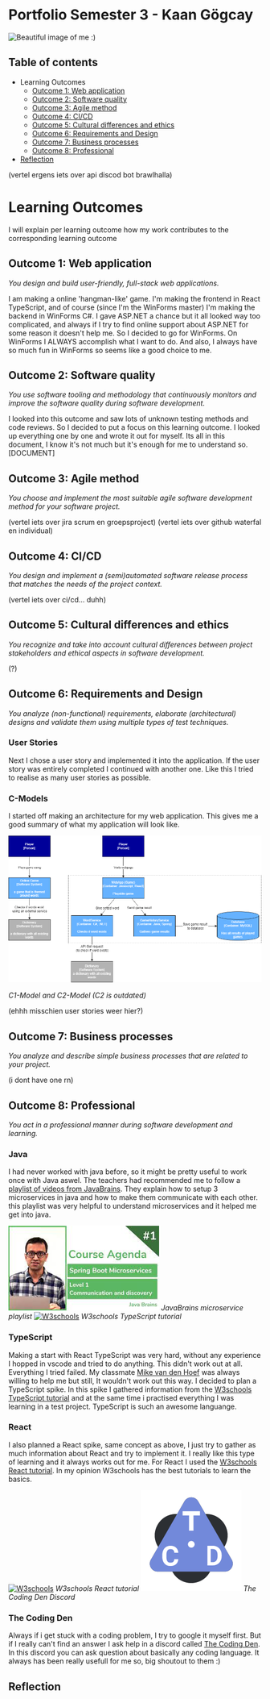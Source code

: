 # Portfolio Semester 3 - Kaan Gögcay

![Beautiful image of me :)](https://github.com/KaanGogcay/Portfolio/blob/master/Assets/img/KaanG%C3%B6gcay.png?raw=true)

## Table of contents
 - Learning Outcomes
   - [Outcome 1: Web application](#outcome-1-web-application)
   - [Outcome 2: Software quality](#outcome-2-software-quality)
   - [Outcome 3: Agile method](#outcome-3-agile-method)
   - [Outcome 4: CI/CD](#outcome-4-cicd)
   - [Outcome 5: Cultural differences and ethics](#outcome-5-cultural-differences-and-ethics)
   - [Outcome 6: Requirements and Design](#outcome-6-requirements-and-design)
   - [Outcome 7: Business processes](#outcome-7-business-processes)
   - [Outcome 8: Professional](#outcome-8-professional)
 - [Reflection](#reflection)

(vertel ergens iets over api discod bot brawlhalla)

# Learning Outcomes
I will explain per learning outcome how my work contributes to the corresponding learning outcome

## Outcome 1: Web application
*You design and build user-friendly, full-stack web applications.*

I am making a online 'hangman-like' game. I'm making the frontend in React TypeScript, and of course (since I'm the WinForms master) I'm making the backend in WinForms C#. I gave ASP.NET a chance but it all looked way too complicated, and always if I try to find online support about ASP.NET for some reason it doesn't help me. So I decided to go for WinForms. On WinForms I ALWAYS accomplish what I want to do. And also, I always have so much fun in WinForms so seems like a good choice to me.

## Outcome 2: Software quality
*You use software tooling and methodology that continuously monitors and improve the software quality during software development.*

I looked into this outcome and saw lots of unknown testing methods and code reviews. So I decided to put a focus on this learning outcome. I looked up everything one by one and wrote it out for myself. Its all in this document, I know it's not much but it's enough for me to understand so. [DOCUMENT] 

## Outcome 3: Agile method
*You choose and implement the most suitable agile software development method for your software project.*

(vertel iets over jira scrum en groepsproject)
(vertel iets over github waterfal en individual)

## Outcome 4: CI/CD
*You design and implement a (semi)automated software release process that matches the needs of the project context.*

(vertel iets over ci/cd... duhh)

## Outcome 5: Cultural differences and ethics
*You recognize and take into account cultural differences between project stakeholders and ethical aspects in software development.*

(?)

## Outcome 6: Requirements and Design
*You analyze (non-functional) requirements, elaborate (architectural) designs and validate them using multiple types of test techniques.*

### User Stories
Next I chose a user story and implemented it into the application. If the user story was entirely completed I continued with another one. Like this I tried to realise as many user stories as possible.

### C-Models
I started off making an architecture for my web application. This gives me a good summary of what my application will look like.

![C-Models](https://github.com/CrossyChainsaw/Portfolio/blob/master/Assets/img/C-Models.png)

*C1-Model and C2-Model (C2 is outdated)*

(ehhh misschien user stories weer hier?)

## Outcome 7: Business processes
*You analyze and describe simple business processes that are related to your project.*

(i dont have one rn)

## Outcome 8: Professional
*You act in a professional manner during software development and learning.*

### Java
I had never worked with java before, so it might be pretty useful to work once with Java aswel. The teachers had recommended me to follow a [playlist of videos from JavaBrains](https://www.youtube.com/watch?v=y8IQb4ofjDo&list=PLqq-6Pq4lTTZSKAFG6aCDVDP86Qx4lNas&index=2). They explain how to setup 3 microservices in java and how to make them communicate with each other. this playlist was very helpful to understand microservices and it helped me get into java.

[![playlist of videos from JavaBrains](https://github.com/CrossyChainsaw/Portfolio/blob/master/Assets/img/microService.png)](https://www.youtube.com/watch?v=y8IQb4ofjDo&list=PLqq-6Pq4lTTZSKAFG6aCDVDP86Qx4lNas&index=1&ab_channel=JavaBrains)
*JavaBrains microservice playlist* 
[![W3schools](https://yt3.ggpht.com/dW6to0x5Crmeh7yi-YPLcQRqVrBtx2BSh8eoKTJbE8NbjloQ0sqlmdszIlxokJU_97-ndOt_=s176-c-k-c0x00ffffff-no-rj)](https://www.w3schools.com/typescript/index.php)
*W3schools TypeScript tutorial*

### TypeScript
Making a start with React TypeScript was very hard, without any experience I hopped in vscode and tried to do anything. This didn't work out at all. Everything I tried failed. My classmate [Mike van den Hoef](https://github.com/Headoros) was always willing to help me but still, It wouldn't work out this way. I decided to plan a TypeScript spike. In this spike I gathered information from the [W3schools TypeScript tutorial](https://www.w3schools.com/typescript/index.php) and at the same time i practised everything I was learning in a test project. TypeScript is such an awesome languange.

### React
I also planned a React spike, same concept as above, I just try to gather as much information about React and try to implement it. I really like this type of learning and it always works out for me. For React I used the [W3schools React tutorial](https://www.w3schools.com/REACT/default.asp). In my opinion W3schools has the best tutorials to learn the basics.

[![W3schools](https://yt3.ggpht.com/dW6to0x5Crmeh7yi-YPLcQRqVrBtx2BSh8eoKTJbE8NbjloQ0sqlmdszIlxokJU_97-ndOt_=s176-c-k-c0x00ffffff-no-rj)](https://www.w3schools.com/REACT/default.asp)
*W3schools React tutorial*
[![TheCodingDen](https://github.com/CrossyChainsaw/Portfolio/blob/master/Assets/img/TheCodingDen.png)](https://discord.com/invite/code)
*The Coding Den Discord*

### The Coding Den
Always if i get stuck with a coding problem, I try to google it myself first. But if I really can't find an answer I ask help in a discord called [The Coding Den](https://discord.gg/code). In this discord you can ask question about basically any coding language. It always has been really usefull for me so, big shoutout to them :)

## Reflection
